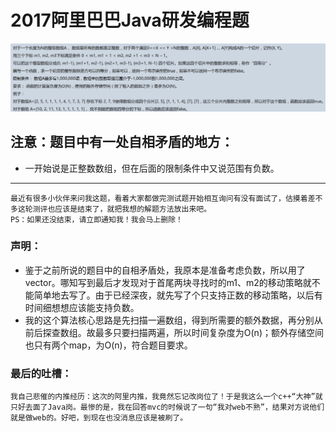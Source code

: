 # 2017阿里巴巴Java研发编程题  
![question](pic/question.png)  
## 注意：题目中有一处自相矛盾的地方：
* 一开始说是正整数数组，但在后面的限制条件中又说范围有负数。  
--------------------------------------------------------  
    最近有很多小伙伴来问我这题，看着大家都做完测试题开始相互询问有没有面试了，估摸着差不多这轮测评也应该是结束了，就把我想的解题方法放出来吧。  
    PS：如果还没结束，请立即通知我！我会马上删除！  
### 声明：  
* 鉴于之前所说的题目中的自相矛盾处，我原本是准备考虑负数，所以用了vector。哪知写到最后才发现对于首尾两块寻找时的m1、m2的移动策略就不能简单地去写了。由于已经深夜，就先写了个只支持正数的移动策略，以后有时间细想想应该能支持负数。  
* 我的这个算法核心思路是先扫描一遍数组，得到所需要的额外数据，再分别从前后探查数组。故最多只要扫描两遍，所以时间复杂度为O(n)；额外存储空间也只有两个map，为O(n)，符合题目要求。  
### 最后的吐槽：  
    我自己悲催的内推经历：这次的阿里内推，我竟然忘记改岗位了！于是我这么一个c++“大神”就只好去面了Java岗。最惨的是，我在回答mvc的时候说了一句“我对web不熟”，结果对方说他们就是做web的。好吧，到现在也没消息应该是被刷了。